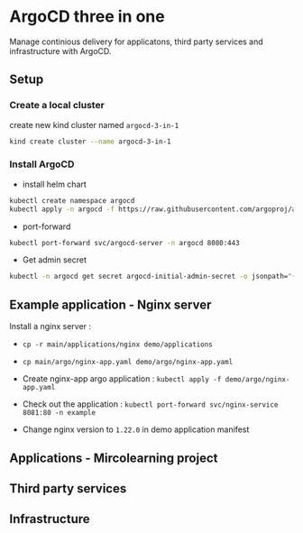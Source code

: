 # ArgoCD three in one
Manage continious delivery for applicatons, third party services and infrastructure with ArgoCD.

## Setup

### Create a local cluster

create new kind cluster named `argocd-3-in-1`
```bash
kind create cluster --name argocd-3-in-1
```

### Install ArgoCD

- install helm chart

```bash
kubectl create namespace argocd
kubectl apply -n argocd -f https://raw.githubusercontent.com/argoproj/argo-cd/stable/manifests/install.yaml
```

- port-forward

```bash
kubectl port-forward svc/argocd-server -n argocd 8080:443
```

- Get admin secret 

```bash
kubectl -n argocd get secret argocd-initial-admin-secret -o jsonpath="{.data.password}" | base64 -d; echo
```

## Example application - Nginx server

Install a nginx server :

- `cp -r main/applications/nginx demo/applications`

- `cp main/argo/nginx-app.yaml demo/argo/nginx-app.yaml`  

- Create nginx-app argo application : `kubectl apply -f demo/argo/nginx-app.yaml`

- Check out the application : `kubectl port-forward svc/nginx-service 8081:80 -n example`
  
- Change nginx version to `1.22.0` in demo application manifest

## Applications - Mircolearning project

## Third party services

## Infrastructure